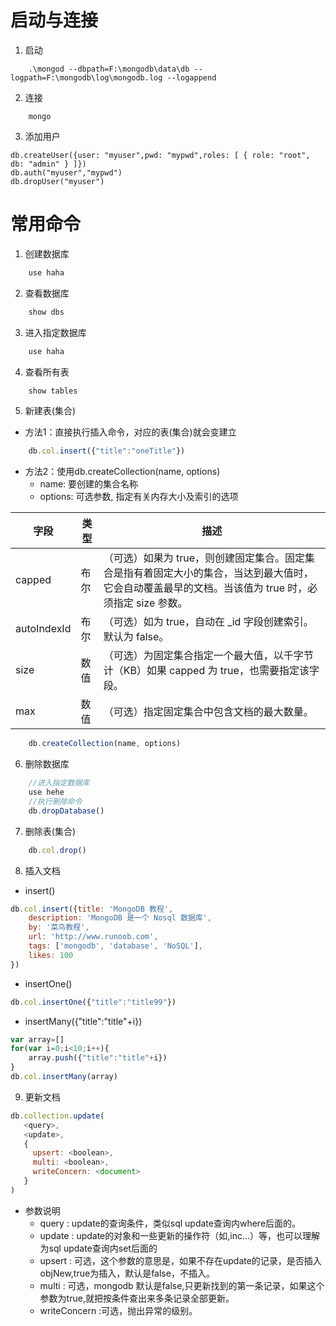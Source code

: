 # 启动与连接
1. 启动
~~~
    .\mongod --dbpath=F:\mongodb\data\db --logpath=F:\mongodb\log\mongodb.log --logappend
~~~
2. 连接
~~~
    mongo
~~~
3. 添加用户
~~~
db.createUser({user: "myuser",pwd: "mypwd",roles: [ { role: "root", db: "admin" } ]})
db.auth("myuser","mypwd")
db.dropUser("myuser")
~~~

# 常用命令
1. 创建数据库
~~~js
    use haha
~~~
2. 查看数据库
~~~js
    show dbs
~~~
3. 进入指定数据库
~~~js
    use haha
~~~
4. 查看所有表
~~~js
    show tables
~~~
5. 新建表(集合)
* 方法1：直接执行插入命令，对应的表(集合)就会变建立
~~~js
    db.col.insert({"title":"oneTitle"})
~~~
* 方法2：使用db.createCollection(name, options)
    * name: 要创建的集合名称
    * options: 可选参数, 指定有关内存大小及索引的选项

| 字段	| 类型	| 描述 |
| ------ | ------ | ------ |
| capped	| 布尔	|（可选）如果为 true，则创建固定集合。固定集合是指有着固定大小的集合，当达到最大值时，它会自动覆盖最早的文档。当该值为 true 时，必须指定 size 参数。|
| autoIndexId	| 布尔	| （可选）如为 true，自动在 _id 字段创建索引。默认为 false。|
| size	| 数值	| （可选）为固定集合指定一个最大值，以千字节计（KB）如果 capped 为 true，也需要指定该字段。|
| max	| 数值	| （可选）指定固定集合中包含文档的最大数量。
~~~js
    db.createCollection(name, options)
~~~
6. 删除数据库
~~~js
    //进入指定数据库
    use hehe
    //执行删除命令
    db.dropDatabase()
~~~
7. 删除表(集合)
~~~js
    db.col.drop()
~~~
8. 插入文档
* insert()
~~~js
db.col.insert({title: 'MongoDB 教程', 
    description: 'MongoDB 是一个 Nosql 数据库',
    by: '菜鸟教程',
    url: 'http://www.runoob.com',
    tags: ['mongodb', 'database', 'NoSQL'],
    likes: 100
})
~~~
* insertOne()
~~~js
db.col.insertOne({"title":"title99"})
~~~
* insertMany({"title":"title"+i})
~~~js
var array=[]
for(var i=0;i<10;i++){
    array.push({"title":"title"+i})
}
db.col.insertMany(array)
~~~
9. 更新文档
~~~js
db.collection.update(
   <query>,
   <update>,
   {
     upsert: <boolean>,
     multi: <boolean>,
     writeConcern: <document>
   }
)
~~~
* 参数说明
    * query : update的查询条件，类似sql update查询内where后面的。
    * update : update的对象和一些更新的操作符（如$,$inc...）等，也可以理解为sql update查询内set后面的   
    * upsert : 可选，这个参数的意思是，如果不存在update的记录，是否插入objNew,true为插入，默认是false，不插入。
    * multi : 可选，mongodb 默认是false,只更新找到的第一条记录，如果这个参数为true,就把按条件查出来多条记录全部更新。
    * writeConcern :可选，抛出异常的级别。



